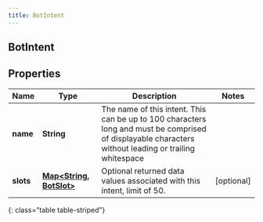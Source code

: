```yaml
---
title: BotIntent
---
```

## BotIntent


## Properties

| Name | Type | Description | Notes |
| ------------ | ------------- | ------------- | ------------- |
| **name** | <!----><!---->**String**<!----> | The name of this intent.  This can be up to 100 characters long and must be comprised of displayable characters without leading or trailing whitespace |  |
| **slots** | <!----><!---->[**Map&lt;String, BotSlot&gt;**](BotSlot.html)<!----> | Optional returned data values associated with this intent, limit of 50. |  [optional] |
{: class="table table-striped"}




